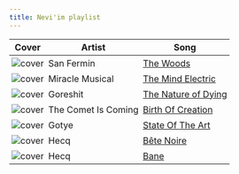 ```yaml
---
title: Nevi'im playlist
---
```


<style>
tbody td {
    text-justify: none;
    vertical-align: middle;
    padding: 0.25rem;
}
tbody td img {
    max-width: 100px;
    display: block;
    margin: 0;
}
</style>

Cover | Artist | Song
---|---|---
![cover](https://i.scdn.co/image/ab67616d0000b273092ec959e1604be024279ec9) | San Fermin | [The Woods](https://open.spotify.com/track/0pd7F7P48KLCYbQWY6U807)
![cover](https://i.scdn.co/image/ab67616d0000b27339c36c6a7d02d0dae5476ff7) | Miracle Musical | [The Mind Electric](https://open.spotify.com/track/2aDk1KkyB7ieSwwEDXCHJg)
![cover](https://i.scdn.co/image/ab67616d0000b2733f0c447d1df4ecb9d19fde9d) | Goreshit | [The Nature of Dying](https://open.spotify.com/track/1MrjlbHioxHQDfsYDHJG0F)
![cover](https://i.scdn.co/image/ab67616d0000b273ef177fbe4b4fe7c99ea5bb8e) | The Comet Is Coming | [Birth Of Creation](https://open.spotify.com/track/3CuOokDRR0Z2r1WaPRXKaF)
![cover](https://i.scdn.co/image/ab67616d0000b273696fc9f82757f0baf18118e2) | Gotye | [State Of The Art](https://open.spotify.com/track/408QQavPDnC2iXSqVgU3EV)
![cover](https://i.scdn.co/image/ab67616d0000b273b25a7e46937cd581205a9e38) | Hecq | [Bête Noire](https://open.spotify.com/track/13NQ17cpLr2fybZ38AkuCi)
![cover](https://i.scdn.co/image/ab67616d0000b273b25a7e46937cd581205a9e38) | Hecq | [Bane](https://open.spotify.com/track/34CvPQftKcrQxSUxTtBvua)
